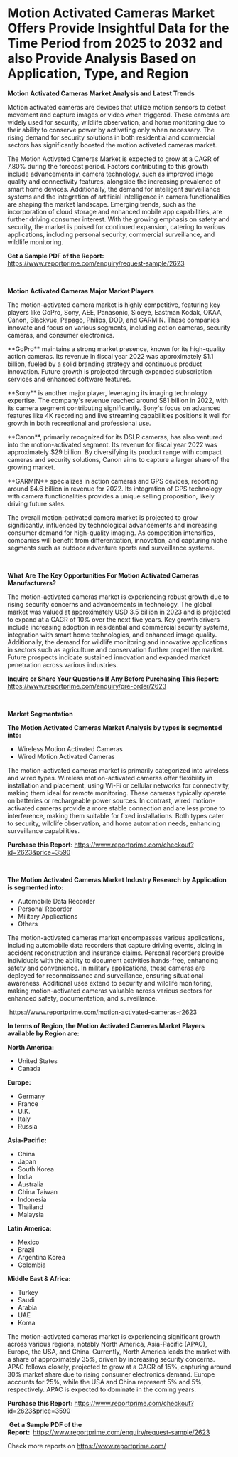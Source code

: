 <p><h1>Motion Activated Cameras Market Offers Provide Insightful Data for the Time Period from 2025 to 2032 and also Provide Analysis Based on Application, Type, and Region</h1></p><p><strong>Motion Activated Cameras Market Analysis and Latest Trends</strong></p>
<p><p>Motion activated cameras are devices that utilize motion sensors to detect movement and capture images or video when triggered. These cameras are widely used for security, wildlife observation, and home monitoring due to their ability to conserve power by activating only when necessary. The rising demand for security solutions in both residential and commercial sectors has significantly boosted the motion activated cameras market.</p><p>The Motion Activated Cameras Market is expected to grow at a CAGR of 7.80% during the forecast period. Factors contributing to this growth include advancements in camera technology, such as improved image quality and connectivity features, alongside the increasing prevalence of smart home devices. Additionally, the demand for intelligent surveillance systems and the integration of artificial intelligence in camera functionalities are shaping the market landscape. Emerging trends, such as the incorporation of cloud storage and enhanced mobile app capabilities, are further driving consumer interest. With the growing emphasis on safety and security, the market is poised for continued expansion, catering to various applications, including personal security, commercial surveillance, and wildlife monitoring.</p></p>
<p><strong>Get a Sample PDF of the Report:&nbsp;</strong> <a href="https://www.reportprime.com/enquiry/request-sample/2623?utm_campaign=3169&utm_medium=2&utm_source=Github&utm_content=ia&utm_term=18032025&utm_id=motion-activated-cameras">https://www.reportprime.com/enquiry/request-sample/2623</a></p>
<p>&nbsp;</p>
<p><strong>Motion Activated Cameras Major Market Players</strong></p>
<p><p>The motion-activated camera market is highly competitive, featuring key players like GoPro, Sony, AEE, Panasonic, Sioeye, Eastman Kodak, OKAA, Canon, Blackvue, Papago, Philips, DOD, and GARMIN. These companies innovate and focus on various segments, including action cameras, security cameras, and consumer electronics.</p><p>**GoPro** maintains a strong market presence, known for its high-quality action cameras. Its revenue in fiscal year 2022 was approximately $1.1 billion, fueled by a solid branding strategy and continuous product innovation. Future growth is projected through expanded subscription services and enhanced software features.</p><p>**Sony** is another major player, leveraging its imaging technology expertise. The company's revenue reached around $81 billion in 2022, with its camera segment contributing significantly. Sony's focus on advanced features like 4K recording and live streaming capabilities positions it well for growth in both recreational and professional use.</p><p>**Canon**, primarily recognized for its DSLR cameras, has also ventured into the motion-activated segment. Its revenue for fiscal year 2022 was approximately $29 billion. By diversifying its product range with compact cameras and security solutions, Canon aims to capture a larger share of the growing market.</p><p>**GARMIN** specializes in action cameras and GPS devices, reporting around $4.6 billion in revenue for 2022. Its integration of GPS technology with camera functionalities provides a unique selling proposition, likely driving future sales.</p><p>The overall motion-activated camera market is projected to grow significantly, influenced by technological advancements and increasing consumer demand for high-quality imaging. As competition intensifies, companies will benefit from differentiation, innovation, and capturing niche segments such as outdoor adventure sports and surveillance systems.</p></p>
<p>&nbsp;</p>
<p><strong>What Are The Key Opportunities For Motion Activated Cameras Manufacturers?</strong></p>
<p><p>The motion-activated cameras market is experiencing robust growth due to rising security concerns and advancements in technology. The global market was valued at approximately USD 3.5 billion in 2023 and is projected to expand at a CAGR of 10% over the next five years. Key growth drivers include increasing adoption in residential and commercial security systems, integration with smart home technologies, and enhanced image quality. Additionally, the demand for wildlife monitoring and innovative applications in sectors such as agriculture and conservation further propel the market. Future prospects indicate sustained innovation and expanded market penetration across various industries.</p></p>
<p><strong>Inquire or Share Your Questions If Any Before Purchasing This Report:</strong> <a href="https://www.reportprime.com/enquiry/pre-order/2623?utm_campaign=3169&utm_medium=2&utm_source=Github&utm_content=ia&utm_term=18032025&utm_id=motion-activated-cameras">https://www.reportprime.com/enquiry/pre-order/2623</a></p>
<p>&nbsp;</p>
<p><strong>Market Segmentation</strong></p>
<p><strong>The Motion Activated Cameras Market Analysis by types is segmented into:</strong></p>
<p><ul><li>Wireless Motion Activated Cameras</li><li>Wired Motion Activated Cameras</li></ul></p>
<p><p>The motion-activated cameras market is primarily categorized into wireless and wired types. Wireless motion-activated cameras offer flexibility in installation and placement, using Wi-Fi or cellular networks for connectivity, making them ideal for remote monitoring. These cameras typically operate on batteries or rechargeable power sources. In contrast, wired motion-activated cameras provide a more stable connection and are less prone to interference, making them suitable for fixed installations. Both types cater to security, wildlife observation, and home automation needs, enhancing surveillance capabilities.</p></p>
<p><strong>Purchase this Report:&nbsp;</strong><a href="https://www.reportprime.com/checkout?id=2623&price=3590&utm_campaign=3169&utm_medium=2&utm_source=Github&utm_content=ia&utm_term=18032025&utm_id=motion-activated-cameras">https://www.reportprime.com/checkout?id=2623&price=3590</a></p>
<p>&nbsp;</p>
<p><strong>The Motion Activated Cameras Market Industry Research by Application is segmented into:</strong></p>
<p><ul><li>Automobile Data Recorder</li><li>Personal Recorder</li><li>Military Applications</li><li>Others</li></ul></p>
<p><p>The motion-activated cameras market encompasses various applications, including automobile data recorders that capture driving events, aiding in accident reconstruction and insurance claims. Personal recorders provide individuals with the ability to document activities hands-free, enhancing safety and convenience. In military applications, these cameras are deployed for reconnaissance and surveillance, ensuring situational awareness. Additional uses extend to security and wildlife monitoring, making motion-activated cameras valuable across various sectors for enhanced safety, documentation, and surveillance.</p></p>
<p><a href="https://www.reportprime.com/motion-activated-cameras-r2623?utm_campaign=3169&utm_medium=2&utm_source=Github&utm_content=ia&utm_term=18032025&utm_id=motion-activated-cameras">&nbsp;https://www.reportprime.com/motion-activated-cameras-r2623</a></p>
<p><strong>In terms of Region, the Motion Activated Cameras Market Players available by Region are:</strong></p>
<p>
    <p> <strong> North America: </strong>
        <ul>
            <li>United States</li>
            <li>Canada</li>
        </ul>
        </p> 
    <p> <strong> Europe: </strong>
        <ul>
            <li>Germany</li>
            <li>France</li>
            <li>U.K.</li>
            <li>Italy</li>
            <li>Russia</li>
        </ul>
        </p> 
    <p> <strong> Asia-Pacific: </strong>
        <ul>
            <li>China</li>
            <li>Japan</li>
            <li>South Korea</li>
            <li>India</li>
            <li>Australia</li>
            <li>China Taiwan</li>
            <li>Indonesia</li>
            <li>Thailand</li>
            <li>Malaysia</li>
        </ul>
        </p> 
    <p> <strong> Latin America: </strong>
        <ul>
            <li>Mexico</li>
            <li>Brazil</li>
            <li>Argentina Korea</li>
            <li>Colombia</li>
        </ul>
        </p> 
    <p> <strong> Middle East & Africa: </strong>
        <ul>
            <li>Turkey</li>
            <li>Saudi</li>
            <li>Arabia</li>
            <li>UAE</li>
            <li>Korea</li>
        </ul>
    </p>
    </p>
<p><p>The motion-activated cameras market is experiencing significant growth across various regions, notably North America, Asia-Pacific (APAC), Europe, the USA, and China. Currently, North America leads the market with a share of approximately 35%, driven by increasing security concerns. APAC follows closely, projected to grow at a CAGR of 15%, capturing around 30% market share due to rising consumer electronics demand. Europe accounts for 25%, while the USA and China represent 5% and 5%, respectively. APAC is expected to dominate in the coming years.</p></p>
<p><strong>Purchase this Report: </strong><a href="https://www.reportprime.com/checkout?id=2623&price=3590&utm_campaign=3169&utm_medium=2&utm_source=Github&utm_content=ia&utm_term=18032025&utm_id=motion-activated-cameras">https://www.reportprime.com/checkout?id=2623&price=3590</a></p>
<p>&nbsp;<strong>Get a Sample PDF of the Report:&nbsp;&nbsp;</strong><a href="https://www.reportprime.com/enquiry/request-sample/2623?utm_campaign=3169&utm_medium=2&utm_source=Github&utm_content=ia&utm_term=18032025&utm_id=motion-activated-cameras">https://www.reportprime.com/enquiry/request-sample/2623</a></p>
<p><strong></strong></p>
<p>Check more reports on <a href="https://www.reportprime.com/?utm_campaign=3169&utm_medium=2&utm_source=Github&utm_content=ia&utm_term=18032025&utm_id=motion-activated-cameras">https://www.reportprime.com/</a></p>